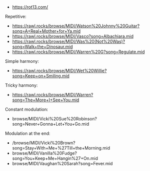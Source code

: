 

- https://rot13.com/

Repetitive:
- https://rawl.rocks/browse/MIDI/Watson%20Johnny%20Guitar?song=A+Real+Mother+for+Ya.mid
- https://rawl.rocks/browse/MIDI/Vasco?song=Albachiara.mid
- https://rawl.rocks/browse/MIDI/Was%20(Not%20Was)?song=Walk+the+Dinosaur.mid
- https://rawl.rocks/browse/MIDI/Warren%20G?song=Regulate.mid



Simple harmony:
- https://rawl.rocks/browse/MIDI/Wet%20Willie?song=Keep+on+Smiling.mid

Tricky harmony:
- https://rawl.rocks/browse/MIDI/Warren?song=The+More+I+See+You.mid


Constant modulation:
- browse/MIDI/Vicki%20Sue%20Robinson?song=Never+Gonna+Let+You+Go.mid
  
Modulation at the end:
- /browse/MIDI/Vicki%20Brown?song=Stay+With+Me+%27Till+the+Morning.mid
- browse/MIDI/Vanilla%20Fudge?song=You+Keep+Me+Hangin%27+On.mid
- browse/MIDI/Vaughan%20Sarah?song=Fever.mid
